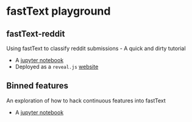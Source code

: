 # fastText playground

## fastText-reddit
Using fastText to classify reddit submissions - A quick and dirty tutorial
* A [jupyter notebook](index.ipynb)
* Deployed as a `reveal.js` [website](https://wejradford.github.io/fastText-playground)

## Binned features
An exploration of how to hack continuous features into fastText
* A [jupyter notebook](Exploring%20binned%20continuous%20features%20for%20fastText.ipynb)
